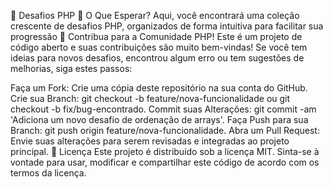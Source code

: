 🚀 Desafios PHP
🎯 O Que Esperar?
Aqui, você encontrará uma coleção crescente de desafios PHP, organizados de forma intuitiva para facilitar sua progressão
🤝 Contribua para a Comunidade PHP!
Este é um projeto de código aberto e suas contribuições são muito bem-vindas! Se você tem ideias para novos desafios, encontrou algum erro ou tem sugestões de melhorias, siga estes passos:

Faça um Fork: Crie uma cópia deste repositório na sua conta do GitHub.
Crie sua Branch: git checkout -b feature/nova-funcionalidade ou git checkout -b fix/bug-encontrado.
Commit suas Alterações: git commit -am 'Adiciona um novo desafio de ordenação de arrays'.
Faça Push para sua Branch: git push origin feature/nova-funcionalidade.
Abra um Pull Request: Envie suas alterações para serem revisadas e integradas ao projeto principal.
📜 Licença
Este projeto é distribuído sob a licença MIT. Sinta-se à vontade para usar, modificar e compartilhar este código de acordo com os termos da licença.
